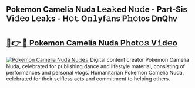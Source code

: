 ## Pokemon Camelia Nuda L𝚎a𝚔ed N𝚞𝚍e - Part-Sis Vi𝚍𝚎o L𝚎a𝚔s - H𝚘𝚝 O𝚗𝚕yf𝚊ns P𝚑𝚘tos DnQhv

# <h2><a href="http://kf4km5d.oniu.top/?m=Pokemon+Camelia+Nuda">🔗👉 🔴 Pokemon Camelia Nuda P𝚑ot𝚘𝚜 V𝚒d𝚎o</a></h2>

[![Pokemon Camelia Nuda Nu𝚍e𝚜](https://i.imgur.com/0qMVB7G.gif)](http://kf4km5d.oniu.top/?m=Pokemon+Camelia+Nuda)
Digital content creator Pokemon Camelia Nuda, celebrated for publishing dance and lifestyle material, consisting of performances and personal vlogs. Humanitarian Pokemon Camelia Nuda, celebrated for their selfless acts and commitment to helping others.  
